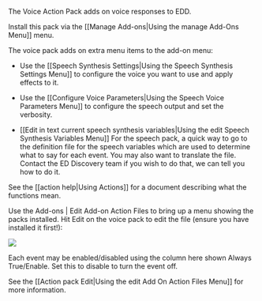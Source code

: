 The Voice Action Pack adds on voice responses to EDD.

Install this pack via the [[Manage Add-ons|Using the manage Add-Ons Menu]] menu.

The voice pack adds on extra menu items to the add-on menu:

* Use the [[Speech Synthesis Settings|Using the Speech Synthesis Settings Menu]] to configure the voice you want to use and apply effects to it.

* Use the [[Configure Voice Parameters|Using the Speech Voice Parameters Menu]] to configure the speech output and set the verbosity.

* [[Edit in text current speech synthesis variables|Using the edit Speech Synthesis Variables Menu]] For the speech pack, a quick way to go to the definition file for the speech variables which are used to determine what to say for each event. You may also want to translate the file.  Contact the ED Discovery team if you wish to do that, we can tell you how to do it.

See the [[action help|Using Actions]] for a document describing what the functions mean.

Use the Add-ons | Edit Add-on Action Files to bring up a menu showing the packs installed.  Hit Edit on the voice pack to edit the file (ensure you have installed it first!):

![](http://i.imgur.com/9bd7jql.png)

Each event may be enabled/disabled using the column here shown Always True/Enable.  Set this to disable to turn the event off.

See the [[Action pack Edit|Using the edit Add On Action Files Menu]] for more information.


